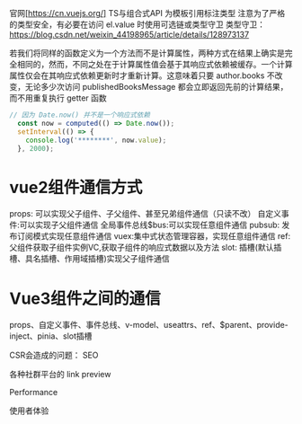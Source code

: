 官网[https://cn.vuejs.org/]
TS与组合式API
为模板引用标注类型
注意为了严格的类型安全，有必要在访问 el.value 时使用可选链或类型守卫
类型守卫：https://blog.csdn.net/weixin_44198965/article/details/128973137

若我们将同样的函数定义为一个方法而不是计算属性，两种方式在结果上确实是完全相同的，然而，不同之处在于计算属性值会基于其响应式依赖被缓存。一个计算属性仅会在其响应式依赖更新时才重新计算。这意味着只要 author.books 不改变，无论多少次访问 publishedBooksMessage 都会立即返回先前的计算结果，而不用重复执行 getter 函数
```js
// 因为 Date.now() 并不是一个响应式依赖
  const now = computed(() => Date.now());
  setInterval(() => {
    console.log('********', now.value);
  }, 2000);
  ```
# vue2组件通信方式
props: 可以实现父子组件、子父组件、甚至兄弟组件通信（只读不改）
自定义事件:可以实现子父组件通信
全局事件总线$bus:可以实现任意组件通信
pubsub: 发布订阅模式实现任意组件通信
vuex:集中式状态管理容器，实现任意组件通信
ref:父组件获取子组件实例VC,获取子组件的响应式数据以及方法
slot: 插槽(默认插槽、具名插槽、作用域插槽)实现父子组件通信
# Vue3组件之间的通信
props、自定义事件、事件总线、v-model、useattrs、ref、$parent、provide-inject、pinia、slot插槽


CSR会造成的问题：
SEO

各种社群平台的 link preview

Performance

使用者体验